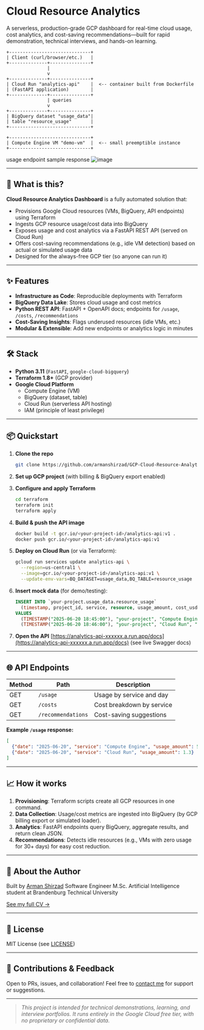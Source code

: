 
# Cloud Resource Analytics 

A serverless, production-grade GCP dashboard for real-time cloud usage, cost analytics, and cost-saving recommendations—built for rapid demonstration, technical interviews, and hands-on learning.

    +------------------------------+
    | Client (curl/browser/etc.)   |
    +--------------+---------------+
                   |
                   v
    +--------------+---------------+
    | Cloud Run "analytics-api"    |  <-- container built from Dockerfile
    | (FastAPI application)        |
    +--------------+---------------+
                   | queries
                   v
    +--------------+---------------+
    | BigQuery dataset "usage_data"|
    | table "resource_usage"       |
    +------------------------------+

    +------------------------------+
    | Compute Engine VM "demo-vm"  |  <-- small preemptible instance
    +------------------------------+
usage endpoint sample response
![image](https://github.com/user-attachments/assets/4a9b09a0-d389-40c1-897b-0afe5975fa9d)


---

## 🚀 What is this?

**Cloud Resource Analytics Dashboard** is a fully automated solution that:

- Provisions Google Cloud resources (VMs, BigQuery, API endpoints) using Terraform  
- Ingests GCP resource usage/cost data into BigQuery  
- Exposes usage and cost analytics via a FastAPI REST API (served on Cloud Run)  
- Offers cost-saving recommendations (e.g., idle VM detection) based on actual or simulated usage data  
- Designed for the always-free GCP tier (so anyone can run it)

---

## ✨ Features

- **Infrastructure as Code**: Reproducible deployments with Terraform  
- **BigQuery Data Lake**: Stores cloud usage and cost metrics  
- **Python REST API**: FastAPI + OpenAPI docs; endpoints for `/usage`, `/costs`, `/recommendations`  
- **Cost-Saving Insights**: Flags underused resources (idle VMs, etc.)  
- **Modular & Extensible**: Add new endpoints or analytics logic in minutes

---

## 🛠️ Stack

- **Python 3.11** (`FastAPI`, `google-cloud-bigquery`)  
- **Terraform 1.8+** (GCP provider)  
- **Google Cloud Platform**  
  - Compute Engine (VM)  
  - BigQuery (dataset, table)  
  - Cloud Run (serverless API hosting)  
  - IAM (principle of least privilege)

---

## 📦 Quickstart

1. **Clone the repo**  
   ```bash
   git clone https://github.com/armanshirzad/GCP-Cloud-Resource-Analytics.git


2. **Set up GCP project** (with billing & BigQuery export enabled)

3. **Configure and apply Terraform**

   ```bash
   cd terraform
   terraform init
   terraform apply
   ```

4. **Build & push the API image**

   ```bash
   docker build -t gcr.io/<your-project-id>/analytics-api:v1 .
   docker push gcr.io/<your-project-id>/analytics-api:v1
   ```

5. **Deploy on Cloud Run** (or via Terraform):

   ```bash
   gcloud run services update analytics-api \
     --region=us-central1 \
     --image=gcr.io/<your-project-id>/analytics-api:v1 \
     --update-env-vars=BQ_DATASET=usage_data,BQ_TABLE=resource_usage
   ```

6. **Insert mock data** (for demo/testing):

   ```sql
   INSERT INTO `your-project.usage_data.resource_usage`
     (timestamp, project_id, service, resource, usage_amount, cost_usd)
   VALUES
     (TIMESTAMP("2025-06-20 18:45:00"), "your-project", "Compute Engine", "demo-vm", 5.2, 0.15),
     (TIMESTAMP("2025-06-20 18:46:00"), "your-project", "Cloud Run", "analytics-api", 1.3, 0.04);
   ```

7. **Open the API**
   [https://analytics-api-xxxxxx.a.run.app/docs](https://analytics-api-xxxxxx.a.run.app/docs) (see live Swagger docs)

---

## 🌐 API Endpoints

| Method | Path               | Description               |
| ------ | ------------------ | ------------------------- |
| GET    | `/usage`           | Usage by service and day  |
| GET    | `/costs`           | Cost breakdown by service |
| GET    | `/recommendations` | Cost-saving suggestions   |

**Example `/usage` response:**

```json
[
  {"date": "2025-06-20", "service": "Compute Engine", "usage_amount": 5.2},
  {"date": "2025-06-20", "service": "Cloud Run", "usage_amount": 1.3}
]
```

---

## 📈 How it works

1. **Provisioning**: Terraform scripts create all GCP resources in one command.
2. **Data Collection**: Usage/cost metrics are ingested into BigQuery (by GCP billing export or simulated loader).
3. **Analytics**: FastAPI endpoints query BigQuery, aggregate results, and return clean JSON.
4. **Recommendations**: Detects idle resources (e.g., VMs with zero usage for 30+ days) for easy cost reduction.

---

## 👤 About the Author

Built by [Arman Shirzad](armanshirzad.guru)
Software Engineer
M.Sc. Artificial Intelligence student at Brandenburg Technical University

[See my full CV →](./ARMAN%20SHIRZAD%20CV.pdf)

---

## 📝 License

MIT License (see [LICENSE](LICENSE))

---

## 🙌 Contributions & Feedback

Open to PRs, issues, and collaboration!
Feel free to [contact me](mailto:armanshirzad1998@gmail.com) for support or suggestions.

---

> *This project is intended for technical demonstrations, learning, and interview portfolios.
> It runs entirely in the Google Cloud free tier, with no proprietary or confidential data.*


